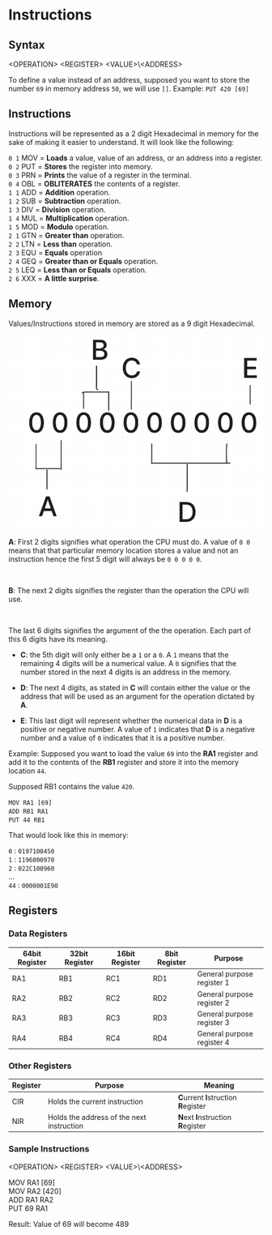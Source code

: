 # Instructions


## Syntax

\<OPERATION> \<REGISTER> \<VALUE>\\\<ADDRESS>

To define a value instead of an address, supposed you want to store the number `69` in memory address `50`, we will use `[]`.
Example: `PUT 420 [69]`
<br>

## Instructions

Instructions will be represented as a 2 digit Hexadecimal in memory for the sake of making it easier to understand. It will look like the following:
<br>

`0 1` MOV = **Loads** a value, value of an address, or an address into a register.<br>
`0 2` PUT = **Stores** the register into memory.<br>
`0 3` PRN = **Prints** the value of a register in the terminal.<br>
`0 4` OBL = **OBLITERATES** the contents of a register.<br>
`1 1` ADD = **Addition** operation.<br>
`1 2` SUB = **Subtraction** operation.<br>
`1 3` DIV = **Division** operation.<br>
`1 4` MUL = **Multiplication** operation.<br>
`1 5` MOD = **Modulo** operation.<br>
`2 1` GTN = **Greater than** operation. <br>
`2 2` LTN = **Less than** operation. <br>
`2 3` EQU = **Equals** operation <br>
`2 4` GEQ = **Greater than or Equals** operation. <br>
`2 5` LEQ = **Less than or Equals** operation. <br>
`2 6` XXX = **A little surprise**.

## Memory 
Values/Instructions stored in memory are stored as a 9 digit Hexadecimal.

![Diagram](./asssets/bitsExplanation.png)

**A**: First 2 digits signifies what operation the CPU must do. A value of `0 0` means that that particular memory location stores a value and not an instruction hence the first 5 digit will always be `0 0 0 0 0`.

<br>

**B**: The next 2 digits signifies the register than the operation the CPU will use.

<br>

The last 6 digits signifies the argument of the the operation. Each part of this 6 digits have its meaning.

* **C**: the 5th digit will only either be a `1` or a `0`. A `1` means that the remaining 4 digits will be a numerical value. A `0` signifies that the number stored in the next 4 digits is an address in the memory.

* **D**: The next 4 digits, as stated in **C** will contain either the value or the address that will be used as an argument for the operation dictated by **A**.

* **E**: This last digit will represent whether the numerical data in **D** is a positive or negative number. A value of `1` indicates that **D** is a negative number and a value of `0` indicates that it is a positive number.

Example: Supposed you want to load the value `69` into the **RA1** register and add it to the contents of the **RB1** register and store it into the memory location `44`.

Supposed RB1 contains the value `420`.

`MOV RA1 [69]` <br>
`ADD RB1 RA1` <br>
`PUT 44 RB1` <br>

That would look like this in memory:

`0`  : `0197100450`<br>
`1`  : `1196000970`<br>
`2`  : `022C100960`<br>
... <br>
`44` : `0000001E90`<br>







## Registers

### Data Registers
| 64bit Register | 32bit Register  | 16bit Register | 8bit Register | Purpose |
|----------|----------|----------|----------|--------------|
| RA1         |  RB1        |  RC1        |  RD1        |  General purpose register 1        |
| RA2         |  RB2        |  RC2        |  RD2        |  General purpose register 2        |
| RA3         |  RB3        |  RC3        |  RD3        |  General purpose register 3        |
| RA4         |  RB4        |  RC4        |  RD4        |  General purpose register 4        |

### Other Registers
| Register | Purpose | Meaning |
|----------|---------|--------|
|   CIR   | Holds the current instruction   | **C**urrent **I**struction **R**egister|
|   NIR   | Holds the address of the next instruction    | **N**ext **I**nstruction **R**egister|

<!-- |   CIA   | Holds the address of the current instruction   | **C**urrent **I**nstruction **A**ddress |
-->

### Sample Instructions 



\<OPERATION> \<REGISTER> \<VALUE>\\\<ADDRESS>

MOV RA1 [69] <br>
MOV RA2 [420] <br>
ADD RA1 RA2 <br>
PUT 69 RA1 <br>

Result:
Value of 69 will become 489